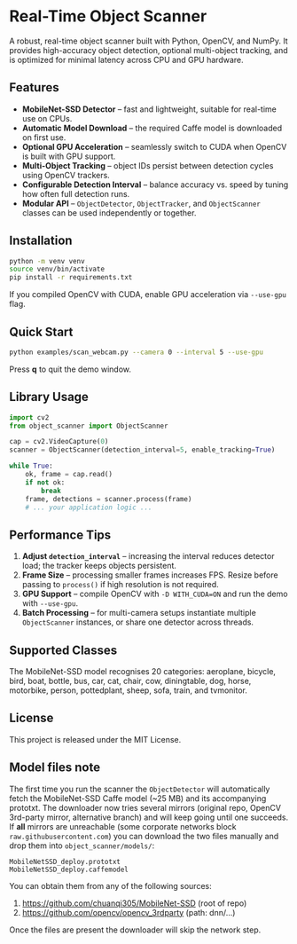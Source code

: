 # Real-Time Object Scanner

A robust, real-time object scanner built with Python, OpenCV, and NumPy. It provides high-accuracy object detection, optional multi-object tracking, and is optimized for minimal latency across CPU and GPU hardware.

## Features

* **MobileNet-SSD Detector** – fast and lightweight, suitable for real-time use on CPUs.
* **Automatic Model Download** – the required Caffe model is downloaded on first use.
* **Optional GPU Acceleration** – seamlessly switch to CUDA when OpenCV is built with GPU support.
* **Multi-Object Tracking** – object IDs persist between detection cycles using OpenCV trackers.
* **Configurable Detection Interval** – balance accuracy vs. speed by tuning how often full detection runs.
* **Modular API** – `ObjectDetector`, `ObjectTracker`, and `ObjectScanner` classes can be used independently or together.

## Installation

```bash
python -m venv venv
source venv/bin/activate
pip install -r requirements.txt
```

If you compiled OpenCV with CUDA, enable GPU acceleration via `--use-gpu` flag.

## Quick Start

```bash
python examples/scan_webcam.py --camera 0 --interval 5 --use-gpu
```

Press **q** to quit the demo window.

## Library Usage

```python
import cv2
from object_scanner import ObjectScanner

cap = cv2.VideoCapture(0)
scanner = ObjectScanner(detection_interval=5, enable_tracking=True)

while True:
    ok, frame = cap.read()
    if not ok:
        break
    frame, detections = scanner.process(frame)
    # ... your application logic ...
```

## Performance Tips

1. **Adjust `detection_interval`** – increasing the interval reduces detector load; the tracker keeps objects persistent.
2. **Frame Size** – processing smaller frames increases FPS. Resize before passing to `process()` if high resolution is not required.
3. **GPU Support** – compile OpenCV with `-D WITH_CUDA=ON` and run the demo with `--use-gpu`.
4. **Batch Processing** – for multi-camera setups instantiate multiple `ObjectScanner` instances, or share one detector across threads.

## Supported Classes

The MobileNet-SSD model recognises 20 categories: aeroplane, bicycle, bird, boat, bottle, bus, car, cat, chair, cow, diningtable, dog, horse, motorbike, person, pottedplant, sheep, sofa, train, and tvmonitor.

## License

This project is released under the MIT License. 

## Model files note

The first time you run the scanner the `ObjectDetector` will automatically
fetch the MobileNet-SSD Caffe model (\~25 MB) and its accompanying prototxt.
The downloader now tries several mirrors (original repo, OpenCV 3rd-party
mirror, alternative branch) and will keep going until one succeeds. If **all**
mirrors are unreachable (some corporate networks block `raw.githubusercontent.com`)
you can download the two files manually and drop them into
`object_scanner/models/`:

```
MobileNetSSD_deploy.prototxt
MobileNetSSD_deploy.caffemodel
```

You can obtain them from any of the following sources:

1. https://github.com/chuanqi305/MobileNet-SSD (root of repo)
2. https://github.com/opencv/opencv_3rdparty (path: dnn/...)

Once the files are present the downloader will skip the network step. 